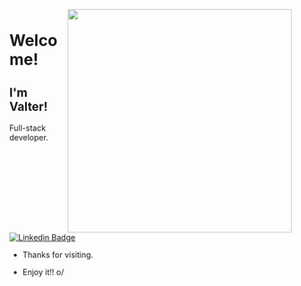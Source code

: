 <img align="right" width="400" height="400" src="https://media.giphy.com/media/LmNwrBhejkK9EFP504/giphy.gif">
 
# Welcome!
 
## I'm Valter!
 
Full-stack developer.

[![Linkedin Badge](https://img.shields.io/badge/-LinkedIn-blue?style=flat-square&logo=Linkedin&logoColor=white)](https://www.linkedin.com/in/valtersandoval/)
 
- Thanks for visiting. 
 
- Enjoy it!! o/
